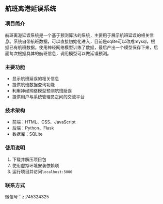 ## 航班离港延误系统

### 项目简介

航班离港延误系统是一个基于预测算法的系统，主要用于展示航班延误的相关信息。系统自带航班数据，可以直接初始化进入，目前是sqlite可以改成mysql，根据已有航班数据，使用神经网络模型训练了数据，最后产出一个模型保存下来，后面每次根据具体的航班信息，调用模型可以做延误预测。

### 主要功能

- 显示航班延误的相关信息
- 提供航班数据查询功能
- 利用神经网络模型预测航班延误
- 提供用户与系统管理员之间的交流平台


### 技术架构

- 前端：HTML、CSS、JavaScript
- 后端：Python、Flask
- 数据库：SQLite


### 使用说明

1. 下载并解压项目包
2. 使用虚拟环境安装依赖项
3. 运行项目并访问`localhost:5000`


### 联系方式

微信号：zt745324325